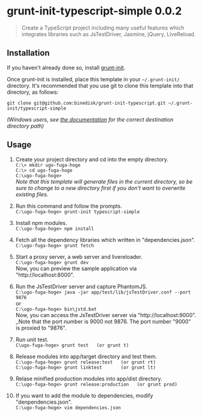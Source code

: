 # grunt-init-typescript-simple 0.0.2

> Create a TypeScript project including many useful features which integrates libraries such as JsTestDriver, Jasmine, jQuery, LiveReload.

[grunt-init]: http://gruntjs.com/project-scaffolding

## Installation
If you haven't already done so, install [grunt-init][].

Once grunt-init is installed, place this template in your `~/.grunt-init/` directory. It's recommended that you use git to clone this template into that directory, as follows:

```
git clone git@github.com:binedisk/grunt-init-typescript.git ~/.grunt-init/typescript-simple
```

_(Windows users, see [the documentation][grunt-init] for the correct destination directory path)_

## Usage

1. Create your project directory and cd into the empty directory.  
  ```C:\> mkdir ugo-fuga-hoge```  
  ```C:\> cd ugo-fuga-hoge```  
  ```C:\ugo-fuga-hoge>```  
  _Note that this template will generate files in the current directory, so be sure to change to a new directory first if you don't want to overwrite existing files._

2. Run this command and follow the prompts.  
  ```C:\ugo-fuga-hoge> grunt-init typescript-simple```

3. Install npm modules.  
  ```C:\ugo-fuga-hoge> npm install```

4. Fetch all the dependency libraries which written in "dependencies.json".  
  ```C:\ugo-fuga-hoge> grunt fetch```

5. Start a proxy server, a web server and livereloader.  
  ```C:\ugo-fuga-hoge> grunt dev```  
  Now, you can preview the sample application via "http://localhost:8000".

6. Run the JsTestDriver server and capture PhantomJS.  
  ```C:\ugo-fuga-hoge> java -jar app/test/lib/jsTestDriver.conf --port 9876```  
  or  
  ```C:\ugo-fuga-hoge> bin\jstd.bat```  
  Now, you can access the JsTestDriver server via "http://localhost:9000".  
  _Note that the port number is 9000 not 9876. The port number "9000" is proxied to "9876".

7. Run unit test.  
  ```C\ugo-fuga-hoge> grunt test   (or grunt t)```

8. Release modules into app/target directory and test them.  
  ```C:\ugo-fuga-hoge> grunt release:test   (or grunt rt)```  
  ```C:\ugo-fuga-hoge> grunt linktest       (or grunt lt)```

9. Relase minified production modules into app/dist directory.  
  ```C:\ugo-fuga-hoge> grunt release:production   (or grunt prod)```

10. If you want to add the module to dependencies, modify "denpendencies.json".  
  ```C:\ugo-fuga-hoge> vim dependencies.json```
